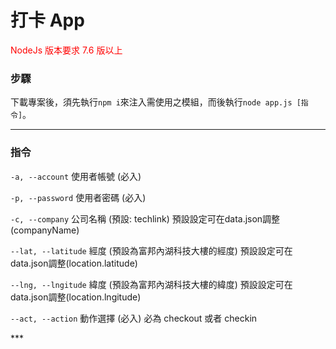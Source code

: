 # 打卡 App
<p style="color: red">NodeJs 版本要求 7.6 版以上</p>

### 步驟

<p>下載專案後，須先執行<code>npm i</code>來注入需使用之模組，而後執行<code>node app.js [指令]</code>。</p>

***
### 指令
<p>
    <code>-a, --account</code> 使用者帳號 (必入)
</p>
<p>
    <code>-p, --password</code> 使用者密碼 (必入)
</p>
<p>
    <code>-c, --company</code> 公司名稱 (預設: techlink) 預設設定可在data.json調整(companyName)
</p>
<p>
    <code>--lat, --latitude</code> 經度 (預設為富邦內湖科技大樓的經度) 預設設定可在data.json調整(location.latitude)
</p>
<p>
    <code>--lng, --lngitude</code> 緯度 (預設為富邦內湖科技大樓的緯度) 預設設定可在data.json調整(location.lngitude)
</p>
<p>
     <code>--act, --action</code> 動作選擇 (必入) 必為 checkout 或者 checkin
</p>
***
